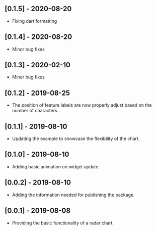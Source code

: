 ## [0.1.5] - 2020-08-20
* Fixing dart formatting

## [0.1.4] - 2020-08-20
* Minor bug fixes

## [0.1.3] - 2020-02-10
* Minor bug fixes

## [0.1.2] - 2019-08-25
* The position of feature labels are now properly adjust based on the number of characters.

## [0.1.1] - 2019-08-10

* Updating the example to showcase the flexibility of the chart.

## [0.1.0] - 2019-08-10

* Adding basic animation on widget update.

## [0.0.2] - 2019-08-10

* Adding the information needed for publishing the package.

## [0.0.1] - 2019-08-08

* Providing the basic functionality of a radar chart.
